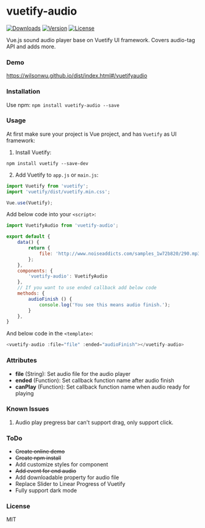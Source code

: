 # vuetify-audio
<a href="https://www.npmjs.com/package/vuetify-audio"><img src="https://img.shields.io/npm/dt/vuetify-audio.svg" alt="Downloads"></a>
<a href="https://www.npmjs.com/package/vuetify-audio"><img src="https://img.shields.io/npm/v/vuetify-audio.svg" alt="Version"></a>
<a href="https://www.npmjs.com/package/vuetify-audio"><img src="https://img.shields.io/npm/l/vuetify-audio.svg" alt="License"></a>

Vue.js sound audio player base on Vuetify UI framework. Covers audio-tag API and adds more.

### Demo

https://wilsonwu.github.io/dist/index.html#/vuetifyaudio

### Installation

Use npm: ```npm install vuetify-audio --save```

### Usage
At first make sure your project is Vue project, and has ```Vuetify``` as UI framework:
1. Install Vuetify:
```
npm install vuetify --save-dev
```
2. Add Vuetify to ```app.js``` or ```main.js```:
```js
import Vuetify from 'vuetify';
import 'vuetify/dist/vuetify.min.css';

Vue.use(Vuetify);
```

Add below code into your ```<script>```:
```js
import VuetifyAudio from 'vuetify-audio';

export default {
    data() {
        return {
            file: 'http://www.noiseaddicts.com/samples_1w72b820/290.mp3',
        };
    },
    components: {
        'vuetify-audio': VuetifyAudio
    },
    // If you want to use ended callback add below code
    methods: {
        audioFinish () {
            console.log('You see this means audio finish.');
        }
    },
}

```

And below code in the ```<template>```:
```js
<vuetify-audio :file="file" :ended="audioFinish"></vuetify-audio>
```


### Attributes

 - **file** (String): Set audio file for the audio player
 - **ended** (Function): Set callback function name after audio finish
 - **canPlay** (Function): Set callback function name when audio ready for playing

### Known Issues
1. Audio play pregress bar can't support drag, only support click.

### ToDo

 - ~~Create online demo~~
 - ~~Create npm install~~
 - Add customize styles for component
 - ~~Add event for end audio~~
 - Add downloadable property for audio file
 - Replace Slider to Linear Progress of Vuetify
 - Fully support dark mode
 
### License

MIT
